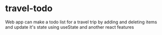 # travel-todo
Web app can make a todo list for a travel trip by adding and deleting items and update it's state using useState and another react features
